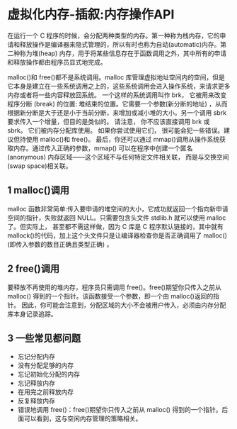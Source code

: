 ﻿# 虚拟化内存-插叙:内存操作API

在运行一个 C 程序的时候，会分配两种类型的内存。第一种称为栈内存，它的申请和释放操作是编译器来隐式管理的，所以有时也称为自动(automatic)内存。第二种称为堆(heap) 内存，用于将某些信息存在于函数调用之外，其中所有的申请和释放操作都由程序员显式地完成。

malloc()和 free()都不是系统调用。malloc 库管理虚拟地址空间内的空间，但是它本身是建立在一些系统调用之上的，这些系统调用会进入操作系统，来请求更多内存或者将一些内容释放回系统。 一个这样的系统调用叫作 brk， 它被用来改变程序分断 (break) 的位置: 堆结束的位置。它需要一个参数(新分断的地址) ，从而根据新分断是大于还是小于当前分断，来增加或减小堆的大小。另一个调用 sbrk 要求传入一个增量，但目的是类似的。 请注意， 你不应该直接调用 brk 或 sbrk。 它们被内存分配库使用。 如果你尝试使用它们， 很可能会犯一些错误。建议但持使用 malloc()和 free()。 最后，你还可以通过 mmap()调用从操作系统获取内存。通过传入正确的参数，mmap() 可以在程序中创建一个匿名 (anonymous) 内存区域——这个区域不与任何特定文件相关联， 而是与交换空间(swap space)相关联。

## 1 malloc()调用 ##

malloc 函数非常简单:传入要申请的堆空间的大小，它成功就返回一个指向新申请空间的指针，失败就返回 NULL。只需要包含头文件 stdlib.h 就可以使用 malloc 了。但实际上， 甚至都不需这样做，因为 C 库是 C 程序默认链接的，其中就有 mallock()的代码，加上这个头文件只是让编译器检查你是否正确调用了 malloc() (即传入参数的数目正确且类型正确) 。

## 2 free()调用

要释放不再使用的堆内存，程序员只需调用 free()。free()期望你只传入之前从 malloc() 得到的一个指针。该函数接受一个参数，即一个由 malloc()返回的指针。 因此，你可能会注意到，分配区域的大小不会被用户传入，必须由内存分配库本身记录追踪。

## 3 一些常见都问题 ##

* 忘记分配内存
* 没有分配足够的内存
* 忘记初始化分配的内存
* 忘记释放内存
* 在用完之前释放内存
* 反复释放内存
* 错误地调用 free()：free()期望你只传入之前从 malloc() 得到的一个指针。后面可以看到，这与空闲内存管理的策略相关。
